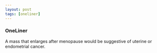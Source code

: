 ```yaml
---
layout: post
tags: [oneliner]
---
```



### OneLiner

A mass that enlarges after menopause would be suggestive of uterine or endometrial cancer.

